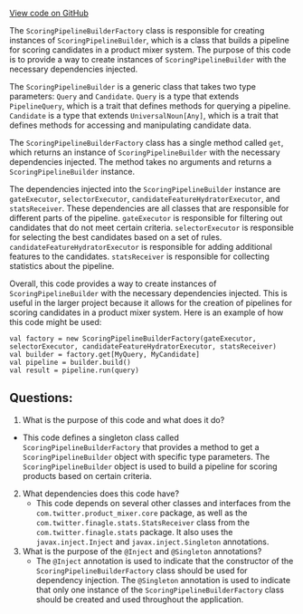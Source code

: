 [View code on GitHub](https://github.com/misbahsy/the-algorithm/product-mixer/core/src/main/scala/com/twitter/product_mixer/core/pipeline/scoring/ScoringPipelineBuilderFactory.scala)

The `ScoringPipelineBuilderFactory` class is responsible for creating instances of `ScoringPipelineBuilder`, which is a class that builds a pipeline for scoring candidates in a product mixer system. The purpose of this code is to provide a way to create instances of `ScoringPipelineBuilder` with the necessary dependencies injected.

The `ScoringPipelineBuilder` is a generic class that takes two type parameters: `Query` and `Candidate`. `Query` is a type that extends `PipelineQuery`, which is a trait that defines methods for querying a pipeline. `Candidate` is a type that extends `UniversalNoun[Any]`, which is a trait that defines methods for accessing and manipulating candidate data.

The `ScoringPipelineBuilderFactory` class has a single method called `get`, which returns an instance of `ScoringPipelineBuilder` with the necessary dependencies injected. The method takes no arguments and returns a `ScoringPipelineBuilder` instance.

The dependencies injected into the `ScoringPipelineBuilder` instance are `gateExecutor`, `selectorExecutor`, `candidateFeatureHydratorExecutor`, and `statsReceiver`. These dependencies are all classes that are responsible for different parts of the pipeline. `gateExecutor` is responsible for filtering out candidates that do not meet certain criteria. `selectorExecutor` is responsible for selecting the best candidates based on a set of rules. `candidateFeatureHydratorExecutor` is responsible for adding additional features to the candidates. `statsReceiver` is responsible for collecting statistics about the pipeline.

Overall, this code provides a way to create instances of `ScoringPipelineBuilder` with the necessary dependencies injected. This is useful in the larger project because it allows for the creation of pipelines for scoring candidates in a product mixer system. Here is an example of how this code might be used:

```
val factory = new ScoringPipelineBuilderFactory(gateExecutor, selectorExecutor, candidateFeatureHydratorExecutor, statsReceiver)
val builder = factory.get[MyQuery, MyCandidate]
val pipeline = builder.build()
val result = pipeline.run(query)
```
## Questions: 
 1. What is the purpose of this code and what does it do?
   - This code defines a singleton class called `ScoringPipelineBuilderFactory` that provides a method to get a `ScoringPipelineBuilder` object with specific type parameters. The `ScoringPipelineBuilder` object is used to build a pipeline for scoring products based on certain criteria.
2. What dependencies does this code have?
   - This code depends on several other classes and interfaces from the `com.twitter.product_mixer.core` package, as well as the `com.twitter.finagle.stats.StatsReceiver` class from the `com.twitter.finagle.stats` package. It also uses the `javax.inject.Inject` and `javax.inject.Singleton` annotations.
3. What is the purpose of the `@Inject` and `@Singleton` annotations?
   - The `@Inject` annotation is used to indicate that the constructor of the `ScoringPipelineBuilderFactory` class should be used for dependency injection. The `@Singleton` annotation is used to indicate that only one instance of the `ScoringPipelineBuilderFactory` class should be created and used throughout the application.